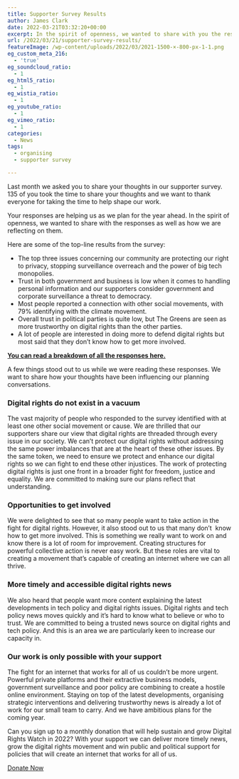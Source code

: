 ```yaml
---
title: Supporter Survey Results
author: James Clark
date: 2022-03-21T03:32:20+00:00
excerpt: In the spirit of openness, we wanted to share with you the responses to our supporter survey and how we are reflecting on them.
url: /2022/03/21/supporter-survey-results/
featureImage: /wp-content/uploads/2022/03/2021-1500-×-800-px-1-1.png
eg_custom_meta_216:
  - 'true'
eg_soundcloud_ratio:
  - 1
eg_html5_ratio:
  - 1
eg_wistia_ratio:
  - 1
eg_youtube_ratio:
  - 1
eg_vimeo_ratio:
  - 1
categories:
  - News
tags:
  - organising
  - supporter survey

---
```

 

Last month we asked you to share your thoughts in our supporter survey. 135 of you took the time to share your thoughts and we want to thank everyone for taking the time to help shape our work.

Your responses are helping us as we plan for the year ahead. In the spirit of openness, we wanted to share with the responses as well as how we are reflecting on them.

Here are some of the top-line results from the survey:

  * The top three issues concerning our community are protecting our right to privacy, stopping surveillance overreach and the power of big tech monopolies.
  * Trust in both government and business is low when it comes to handling personal information and our supporters consider government and corporate surveillance a threat to democracy.
  * Most people reported a connection with other social movements, with 79% identifying with the climate movement.
  * Overall trust in political parties is quite low, but The Greens are seen as more trustworthy on digital rights than the other parties.
  * A lot of people are interested in doing more to defend digital rights but most said that they don’t know how to get more involved.

**<a href="/wp-content/uploads/2022/03/Supporter-Survey-PDF.pdf" target="_blank" rel="noreferrer noopener">You can read a breakdown of all the responses here.</a>**

A few things stood out to us while we were reading these responses. We want to share how your thoughts have been influencing our planning conversations.

### Digital rights do not exist in a vacuum

The vast majority of people who responded to the survey identified with at least one other social movement or cause. We are thrilled that our supporters share our view that digital rights are threaded through every issue in our society. We can’t protect our digital rights without addressing the same power imbalances that are at the heart of these other issues. By the same token, we need to ensure we protect and enhance our digital rights so we can fight to end these other injustices. The work of protecting digital rights is just one front in a broader fight for freedom, justice and equality. We are committed to making sure our plans reflect that understanding.

### Opportunities to get involved

We were delighted to see that so many people want to take action in the fight for digital rights. However, it also stood out to us that many don’t  know how to get more involved. This is something we really want to work on and know there is a lot of room for improvement. Creating structures for powerful collective action is never easy work. But these roles are vital to creating a movement that’s capable of creating an internet where we can all thrive.

### More timely and accessible digital rights news

We also heard that people want more content explaining the latest developments in tech policy and digital rights issues. Digital rights and tech policy news moves quickly and it’s hard to know what to believe or who to trust. We are committed to being a trusted news source on digital rights and tech policy. And this is an area we are particularly keen to increase our capacity in.

### Our work is only possible with your support

The fight for an internet that works for all of us couldn’t be more urgent. Powerful private platforms and their extractive business models, government surveillance and poor policy are combining to create a hostile online environment. Staying on top of the latest developments, organising strategic interventions and delivering trustworthy news is already a lot of work for our small team to carry. And we have ambitious plans for the coming year.

Can you sign up to a monthly donation that will help sustain and grow Digital Rights Watch in 2022? With your support we can deliver more timely news, grow the digital rights movement and win public and political support for policies that will create an internet that works for all of us.

<div class="wp-block-buttons is-layout-flex wp-block-buttons-is-layout-flex">
  <div class="wp-block-button aligncenter is-style-outline">
    <a class="wp-block-button__link" href="https://digitalrightswatch.org.au/donate/">Donate Now</a>
  </div>
</div>